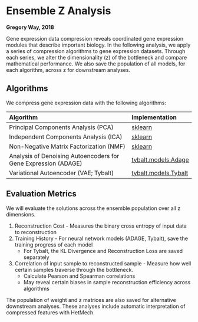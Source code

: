 # Ensemble Z Analysis

**Gregory Way, 2018**

Gene expression data compression reveals coordinated gene expression modules that describe important biology.
In the following analysis, we apply a series of compression algorithms to gene expression datasets.
Through each series, we alter the dimensionality (z) of the bottleneck and compare mathematical performance.
We also save the population of all models, for each algorithm, across z for downstream analyses.

## Algorithms

We compress gene expression data with the following algorithms:

| Algorithm | Implementation |
| :-------- | :------------- |
| Principal Components Analysis (PCA) | [sklearn](http://scikit-learn.org/stable/modules/generated/sklearn.decomposition.PCA.html) |
| Independent Components Analysis (ICA) | [sklearn](http://scikit-learn.org/stable/modules/generated/sklearn.decomposition.FastICA.html) |
| Non-Negative Matrix Factorization (NMF) | [sklearn](http://scikit-learn.org/stable/modules/generated/sklearn.decomposition.NMF.html) |
| Analysis of Denoising Autoencoders for Gene Expression (ADAGE) | [tybalt.models.Adage](https://github.com/greenelab/tybalt/blob/master/tybalt/models.py#L284)
| Variational Autoencoder (VAE; Tybalt) | [tybalt.models.Tybalt](https://github.com/greenelab/tybalt/blob/master/tybalt/models.py#L25)

## Evaluation Metrics

We will evaluate the solutions across the ensemble population over all z dimensions.

1. Reconstruction Cost - Measures the binary cross entropy of input data to reconstruction
2. Training History - For neural network models (ADAGE, Tybalt), save the training progress of each model
   * For Tybalt, the KL Divergence and Reconstruction Loss are saved separately
3. Correlation of input sample to reconstructed sample - Measure how well certain samples traverse through the bottleneck.
   * Calculate Pearson and Spearman correlations
   * May reveal certain biases in sample reconstruction efficiency across algorithms

The population of weight and z matrices are also saved for alternative downstream analyses.
These analyses include automatic interpretation of compressed features with HetMech.

